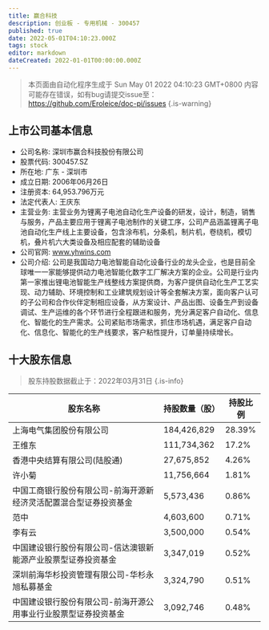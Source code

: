 ```yaml
---
title: 赢合科技
description: 创业板 - 专用机械 - 300457
published: true
date: 2022-05-01T04:10:23.000Z
tags: stock
editor: markdown
dateCreated: 2022-01-01T00:00:00.000Z
---
```


> 本页面由自动化程序生成于 Sun May 01 2022 04:10:23 GMT+0800
> 内容可能存在错误，如有bug请提交issue至：https://github.com/Eroleice/doc-pi/issues
{.is-warning}

## 上市公司基本信息
- 公司名称: 深圳市赢合科技股份有限公司
- 股票代码: 300457.SZ
- 所在地: 广东 - 深圳市
- 成立日期: 2006年06月26日
- 注册资本: 64,953.796万元
- 法定代表人: 王庆东
- 主营业务: 主营业务为锂离子电池自动化生产设备的研发，设计，制造，销售与服务，产品主要应用于锂离子电池制作的关键工序，公司产品涵盖锂离子电池自动化生产线上主要设备，包含涂布机，分条机，制片机，卷绕机，模切机，叠片机六大类设备及相应配套的辅助设备
- 公司官网: www.yhwins.com
- 公司介绍: 公司是我国动力电池智能自动化设备行业的龙头企业，也是目前全球唯一一家能够提供动力电池智能化数字工厂解决方案的企业。公司是行业内第一家推出锂电池智能生产线整线方案提供商，为客户提供自动化生产工艺实现、动力辅助、环境控制和工业建筑规划设计等全套解决方案，面向客户认可的子公司和合作伙伴定制相应设备，从方案设计、产品出图、设备生产到设备调试、生产运维的各个环节进行全程跟进和服务，充分满足客户自动化、信息化、智能化的生产需求。公司紧贴市场需求，抓住市场机遇，满足客户自动化、信息化、智能化的生产线要求，客户粘性提升，订单量持续增长。


## 十大股东信息
> 股东持股数据截止于：2022年03月31日
{.is-info}

| 股东名称 | 持股数量（股） | 持股比例 |
| --- | --- | --- |
| 上海电气集团股份有限公司 | 184,426,829 | 28.39% |
| 王维东 | 111,734,362 | 17.2% |
| 香港中央结算有限公司(陆股通) | 27,675,852 | 4.26% |
| 许小菊 | 11,756,664 | 1.81% |
| 中国工商银行股份有限公司-前海开源新经济灵活配置混合型证券投资基金 | 5,573,436 | 0.86% |
| 范中 | 4,603,600 | 0.71% |
| 李有云 | 3,500,000 | 0.54% |
| 中国建设银行股份有限公司-信达澳银新能源产业股票型证券投资基金 | 3,347,019 | 0.52% |
| 深圳前海华杉投资管理有限公司-华杉永旭私募基金 | 3,324,790 | 0.51% |
| 中国建设银行股份有限公司-前海开源公用事业行业股票型证券投资基金 | 3,092,746 | 0.48% |




